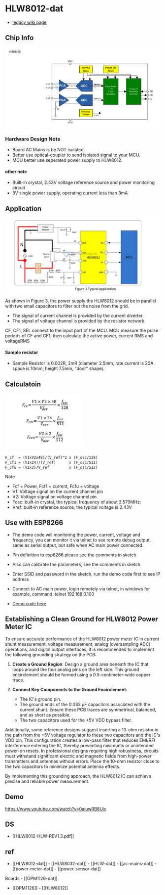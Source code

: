 
# HLW8012-dat 

- [legacy wiki page ](https://w.electrodragon.com/w/HLW8012)

## Chip Info 

![](2024-08-05-17-18-12.png)

### Hardware Design Note
* Board AC Mains is be NOT isolated.
* Better use optical-coupler to send isolated signal to your MCU. 
* MCU better use seperated power supply to HLW8012.

#### other note 
* Built-in crystal, 2.43V voltage reference source and power monitoring circuit
* 5V single power supply, operating current less than 3mA

## Application 

![](2024-08-05-17-20-03.png)

As shown in Figure 3, the power supply the HLW8012 should be in parallel with two small capacitors to filter out the noise from the grid. 

- The signal of current channel is provided by the current diverter.
- The signal of voltage channel is provided by the resistor network. 

CF, CF1, SEL connect to the input port of the MCU. MCU measure the pulse periods of CF and CF1, then calculate the active power, current RMS and voltageRMS


#### Sample resistor 

* Sample Resistor is 0.002R, 2mR (diameter 2.5mm, rate current is 20A. space is 10mm, height 7.5mm, "door" shape).


## Calculatoin 

![](2023-10-24-12-28-02.png)



    F_cf  = (V1xV2x48)/(V_ref)^2 x (F_osc/128)
    F_cf1 = (V1x24)/(V_ref)      x (F_osc/512)
    F_cfu = (V2x2)/V_ref         x (F_osc/512)

Note 

* Fcf = Power, Fcf1 = current, Fcfu = voltage
* V1: Voltage signal on the current channel pin
* V2: Voltage signal on voltage channel pin
* Fosc: built-in crystal, the typical frequency of about 3.579MHz;
* Vref: built-in reference source, the typical voltage is 2.43V

## Use with ESP8266

* The demo code will monitoring the power, current, voltage and frequency, you can monitor it via telnet to see remote debug output, same as serial output, but safe when AC main power connected. 
* Pin definition to esp8266 please see the comments in sketch
* Also can calibrate the parameters, see the comments in sketch
* Enter SSID and password in the sketch, run the demo code first to see IP address
* Connect to AC main power, login remotely via telnet, in windows for example, command: telnet 192.168.0.100

* [Demo code here](https://github.com/Edragon/esp8266_arduino/tree/master/HLW8012/remote_debug)


## Establishing a Clean Ground for HLW8012 Power Meter IC

To ensure accurate performance of the HLW8012 power meter IC in current shunt measurement, voltage measurement, analog (oversampling ADC) operations, and digital output interfaces, it is recommended to implement the following grounding strategy on the PCB:

1. **Create a Ground Region**: Design a ground area beneath the IC that loops around the four analog pins on the left side. This ground encirclement should be formed using a 0.5-centimeter-wide copper trace.

2. **Connect Key Components to the Ground Encirclement**:
   - The IC's ground pin.
   - The ground ends of the 0.033 µF capacitors associated with the current shunt. Ensure these PCB traces are symmetrical, balanced, and as short as possible.
   - The two capacitors used for the +5V VDD bypass filter.

Additionally, some reference designs suggest inserting a 10-ohm resistor in the path from the +5V voltage regulator to these two capacitors and the IC's VDD pin. This configuration creates a low-pass filter that reduces EMI/RFI interference entering the IC, thereby preventing miscounts or unintended power-on resets. In professional designs requiring high robustness, circuits must withstand significant electric and magnetic fields from high-power transmitters and antennas without errors. Place the 10-ohm resistor close to the two capacitors to minimize potential antenna effects.

By implementing this grounding approach, the HLW8012 IC can achieve precise and reliable power measurement.



## Demo 

https://www.youtube.com/watch?v=0aiuwRB8Uic


## DS

- [[HLW8012-HLW-REV1.3.pdf]]



## ref 

- [[HLW8012-dat]] - [[HLW8032-dat]] - [[HLW-dat]] - [[ac-mains-dat]] - [[power-meter-dat]] - [[power-sensor-dat]]

Boards - [[OPM1126-dat]]

- [[OPM1126]] - [[HLW8012]]

